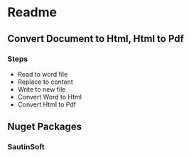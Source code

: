 # Readme

## Convert Document to Html, Html to Pdf

### Steps

- Read to word file
- Replace to content
- Write to new file
- Convert Word to Html
- Convert Html to Pdf

## Nuget Packages

### SautinSoft
